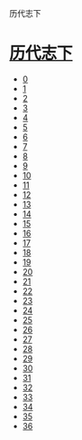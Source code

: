 ﻿




 历代志下



[](bible/../)
=============

[历代志下](bible/index.md)
=================


* [0](bible/2CH00.md)
* [1](bible/2CH01.md)
* [2](bible/2CH02.md)
* [3](bible/2CH03.md)
* [4](bible/2CH04.md)
* [5](bible/2CH05.md)
* [6](bible/2CH06.md)
* [7](bible/2CH07.md)
* [8](bible/2CH08.md)
* [9](bible/2CH09.md)
* [10](bible/2CH10.md)
* [11](bible/2CH11.md)
* [12](bible/2CH12.md)
* [13](bible/2CH13.md)
* [14](bible/2CH14.md)
* [15](bible/2CH15.md)
* [16](bible/2CH16.md)
* [17](bible/2CH17.md)
* [18](bible/2CH18.md)
* [19](bible/2CH19.md)
* [20](bible/2CH20.md)
* [21](bible/2CH21.md)
* [22](bible/2CH22.md)
* [23](bible/2CH23.md)
* [24](bible/2CH24.md)
* [25](bible/2CH25.md)
* [26](bible/2CH26.md)
* [27](bible/2CH27.md)
* [28](bible/2CH28.md)
* [29](bible/2CH29.md)
* [30](bible/2CH30.md)
* [31](bible/2CH31.md)
* [32](bible/2CH32.md)
* [33](bible/2CH33.md)
* [34](bible/2CH34.md)
* [35](bible/2CH35.md)
* [36](bible/2CH36.md)

